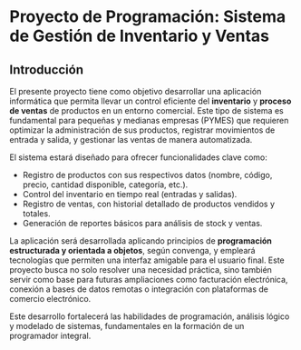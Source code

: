 #  Proyecto de Programación: Sistema de Gestión de Inventario y Ventas

##  Introducción

El presente proyecto tiene como objetivo desarrollar una aplicación informática que permita llevar un control eficiente del **inventario** y **proceso de ventas** de productos en un entorno comercial. Este tipo de sistema es fundamental para pequeñas y medianas empresas (PYMES) que requieren optimizar la administración de sus productos, registrar movimientos de entrada y salida, y gestionar las ventas de manera automatizada.

El sistema estará diseñado para ofrecer funcionalidades clave como:

- Registro de productos con sus respectivos datos (nombre, código, precio, cantidad disponible, categoría, etc.).
- Control del inventario en tiempo real (entradas y salidas).
- Registro de ventas, con historial detallado de productos vendidos y totales.
- Generación de reportes básicos para análisis de stock y ventas.

La aplicación será desarrollada aplicando principios de **programación estructurada y orientada a objetos**, según convenga, y empleará tecnologías que permiten una interfaz amigable para el usuario final. Este proyecto busca no solo resolver una necesidad práctica, sino también servir como base para futuras ampliaciones como facturación electrónica, conexión a bases de datos remotas o integración con plataformas de comercio electrónico.

Este desarrollo fortalecerá las habilidades de programación, análisis lógico y modelado de sistemas, fundamentales en la formación de un programador integral.
